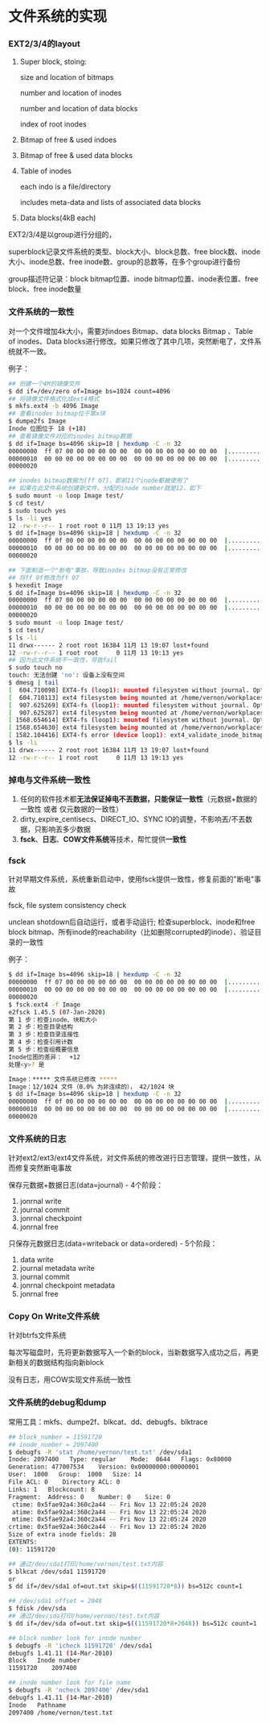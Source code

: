 # 文件系统的实现

### EXT2/3/4的layout

1. Super block, stoing:

   size and location of bitmaps

   number and location of inodes

   number and location of data blocks

   index of root inodes

2. Bitmap of free & used indoes

3. Bitmap of free & used data blocks

4. Table of inodes

   each indo is a file/directory

   includes meta-data and lists of associated data blocks

5. Data blocks(4kB each)

EXT2/3/4是以group进行分组的，

superblock记录文件系统的类型、block大小、block总数、free block数、inode大小、inode总数、free inode数、group的总数等，在多个group进行备份

group描述符记录：block bitmap位置、inode bitmap位置、inode表位置、free block、free inode数量

### 文件系统的一致性

对一个文件增加4k大小，需要对indoes Bitmap、data blocks Bitmap 、Table of inodes、Data blocks进行修改。如果只修改了其中几项，突然断电了，文件系统就不一致。

例子：

```bash
## 创建一个4M的镜像文件
$ dd if=/dev/zero of=Image bs=1024 count=4096
## 将镜像文件格式化成ext4格式
$ mkfs.ext4 -b 4096 Image
## 查看inodes bitmap位于第x块
$ dumpe2fs Image 
Inode 位图位于 18 (+18)
## 查看镜像文件对应的inodes bitmap数据
$ dd if=Image bs=4096 skip=18 | hexdump -C -n 32
00000000  ff 07 00 00 00 00 00 00  00 00 00 00 00 00 00 00  |................|
00000010  00 00 00 00 00 00 00 00  00 00 00 00 00 00 00 00  |................|
00000020

## inodes bitmap数据为[ff 07]，即前11个inode都被使用了
## 如果在此文件系统创建新文件，分配的inode number就是12，如下
$ sudo mount -o loop Image test/
$ cd test/
$ sudo touch yes
$ ls -li yes
12 -rw-r--r-- 1 root root 0 11月 13 19:13 yes
$ dd if=Image bs=4096 skip=18 | hexdump -C -n 32
00000000  ff 0f 00 00 00 00 00 00  00 00 00 00 00 00 00 00  |................|
00000010  00 00 00 00 00 00 00 00  00 00 00 00 00 00 00 00  |................|
00000020

## 下面制造一个"断电"事故，导致inodes bitmap没有正常修改
## 将ff 0f修改为ff 07
$ hexedit Image
$ dd if=Image bs=4096 skip=18 | hexdump -C -n 32
00000000  ff 07 00 00 00 00 00 00  00 00 00 00 00 00 00 00  |................|
00000010  00 00 00 00 00 00 00 00  00 00 00 00 00 00 00 00  |................|
00000020
$ sudo mount -o loop Image test/
$ cd test/
$ ls -li
11 drwx------ 2 root root 16384 11月 13 19:07 lost+found
12 -rw-r--r-- 1 root root     0 11月 13 19:13 yes
## 因为此文件系统不一致性，导致fail
$ sudo touch no
touch: 无法创建 'no': 设备上没有空间
$ dmesg | tail
[  604.710098] EXT4-fs (loop1): mounted filesystem without journal. Opts: (null)
[  604.710113] ext4 filesystem being mounted at /home/vernon/workplaces/test/io-courses/test supports timestamps until 2038 (0x7fffffff)
[  907.625269] EXT4-fs (loop1): mounted filesystem without journal. Opts: (null)
[  907.625287] ext4 filesystem being mounted at /home/vernon/workplaces/test/io-courses/test supports timestamps until 2038 (0x7fffffff)
[ 1568.654614] EXT4-fs (loop1): mounted filesystem without journal. Opts: (null)
[ 1568.654630] ext4 filesystem being mounted at /home/vernon/workplaces/test/io-courses/test supports timestamps until 2038 (0x7fffffff)
[ 1582.104416] EXT4-fs error (device loop1): ext4_validate_inode_bitmap:99: comm touch: Corrupt inode bitmap - block_group = 0, inode_bitmap = 18
$ ls -li
11 drwx------ 2 root root 16384 11月 13 19:07 lost+found
12 -rw-r--r-- 1 root root     0 11月 13 19:13 yes
```

### 掉电与文件系统一致性

1. 任何的软件技术都**无法保证掉电不丟数据，只能保证一致性**（元数据+数据的一致性 或者 仅元数据的一致性）
2. dirty_expire_centisecs、DIRECT_IO、SYNC IO的调整，不影响丟/不丟数据，只影响丟多少数据
3. **fsck**、**日志**、**COW文件系统**等技术，帮忙提供**一致性**

### fsck

针对早期文件系统，系统重新启动中，使用fsck提供一致性，修复前面的"断电"事故

fsck, file system consistency check

unclean shotdown后自动运行，或者手动运行; 检查superblock、inode和free block bitmap、所有inode的reachability（比如删除corrupted的inode）、验证目录的一致性

例子：

```bash
$ dd if=Image bs=4096 skip=18 | hexdump -C -n 32
00000000  ff 07 00 00 00 00 00 00  00 00 00 00 00 00 00 00  |................|
00000010  00 00 00 00 00 00 00 00  00 00 00 00 00 00 00 00  |................|
00000020
$ fsck.ext4 -f Image
e2fsck 1.45.5 (07-Jan-2020)
第 1 步：检查inode、块和大小
第 2 步：检查目录结构
第 3 步：检查目录连接性
第 4 步：检查引用计数
第 5 步：检查组概要信息
Inode位图的差异：  +12
处理<y>? 是

Image：***** 文件系统已修改 *****
Image：12/1024 文件（0.0% 为非连续的）， 42/1024 块
$ dd if=Image bs=4096 skip=18 | hexdump -C -n 32
00000000  ff 0f 00 00 00 00 00 00  00 00 00 00 00 00 00 00  |................|
00000010  00 00 00 00 00 00 00 00  00 00 00 00 00 00 00 00  |................|
00000020
```

### 文件系统的日志

针对ext2/ext3/ext4文件系统，对文件系统的修改进行日志管理，提供一致性，从而修复突然断电事故

保存元数据+数据日志(data=journal) - 4个阶段：

1. jonrnal write
2. journal commit
3. jonrnal checkpoint
4. jonrnal free

只保存元数据日志(data=writeback or data=ordered) - 5个阶段：

1. data write
2. journal metadata write
3. journal commit
4. jonrnal checkpoint metadata
5. jonrnal free

### Copy On Write文件系统

针对btrfs文件系统

每次写磁盘时，先将更新数据写入一个新的block，当新数据写入成功之后，再更新相关的数据结构指向新block

没有日志，用COW实现文件系统一致性

### 文件系统的debug和dump

常用工具：mkfs、dumpe2f、blkcat、dd、debugfs、blktrace

```bash
## block_number = 11591720
## inode_number = 2097400
$ debugfs -R 'stat /home/vernon/test.txt' /dev/sda1
Inode: 2097400   Type: regular    Mode:  0644   Flags: 0x80000
Generation: 477007534    Version: 0x00000000:00000001
User:  1000   Group:  1000   Size: 14
File ACL: 0    Directory ACL: 0
Links: 1   Blockcount: 8
Fragment:  Address: 0    Number: 0    Size: 0
 ctime: 0x5fae92a4:360c2a44 -- Fri Nov 13 22:05:24 2020
 atime: 0x5fae92a4:360c2a44 -- Fri Nov 13 22:05:24 2020
 mtime: 0x5fae92a4:360c2a44 -- Fri Nov 13 22:05:24 2020
crtime: 0x5fae92a4:360c2a44 -- Fri Nov 13 22:05:24 2020
Size of extra inode fields: 28
EXTENTS:
(0): 11591720

## 通过/dev/sda1打印/home/vernon/test.txt内容
$ blkcat /dev/sda1 11591720
or
$ dd if=/dev/sda1 of=out.txt skip=$((11591720*8)) bs=512c count=1

## /dev/sda1 offset = 2048
$ fdisk /dev/sda
## 通过/dev/sda打印/home/vernon/test.txt内容
$ dd if=/dev/sda of=out.txt skip=$((11591720*8+2048)) bs=512c count=1

## block number look for inode number
$ debugfs -R 'icheck 11591720' /dev/sda1
debugfs 1.41.11 (14-Mar-2010)
Block	Inode number
11591720	2097400

## inode number look for file name
$ debugfs -R 'ncheck 2097400' /dev/sda1
debugfs 1.41.11 (14-Mar-2010)
Inode	Pathname
2097400	/home/vernon/test.txt
```

